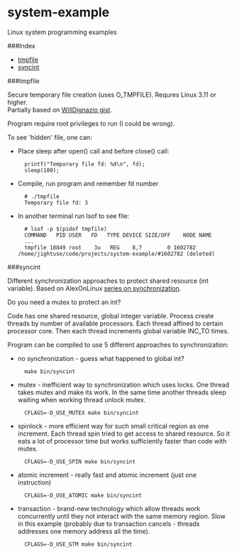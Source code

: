 system-example
==============

Linux system programming examples

###Index
* [tmpfile](#tmpfile)
* [syncint](#syncint)


###tmpfile

Secure temporary file creation (uses O\_TMPFILE). Requres Linux 3.11 or higher.  
Partially based on [WillDignazio gist](https://gist.github.com/WillDignazio/6077679).

Program require root privileges to run (I could be wrong).

To see 'hidden' file, one can:

* Place sleep after open() call and before close() call:

        printf("Temporary file fd: %d\n", fd);
        sleep(100);

* Compile, run program and remember fd number

        # ./tmpfile
        Temporary file fd: 3

* In another terminal run lsof to see file:

        # lsof -p $(pidof tmpfile)
        COMMAND   PID USER   FD   TYPE DEVICE SIZE/OFF    NODE NAME
        ...
        tmpfile 18849 root    3u   REG    8,7        0 1602782 /home/jightuse/code/projects/system-example/#1602782 (deleted)


###syncint

Different synchronization approaches to protect shared resource (int variable).
Based on AlexOnLinux [series on synchronization](http://www.alexonlinux.com/do-you-need-mutex-to-protect-int).

Do you need a mutex to protect an int?

Code has one shared resource, global integer variable. Process create threads by
number of available processors. Each thread affined to certain processor core.
Then each thread increments global variable INC\_TO times.

Program can be compiled to use 5 different approaches to synchronization:

* no synchronization - guess what happened to global int?

        make bin/syncint

* mutex - inefficient way to synchronization which uses locks. One thread
takes mutex and make its work. In the same time another threads sleep waiting
when working thread unlock mutex.

        CFLAGS=-D_USE_MUTEX make bin/syncint

* spinlock - more efficient way for such small critical region as one
increment. Each thread spin tried to get access to shared resource. So it eats
a lot of processor time but works sufficiently faster than code with mutex.

        CFLAGS=-D_USE_SPIN make bin/syncint

* atomic increment - really fast and atomic increment (just one instruction)

        CFLAGS=-D_USE_ATOMIC make bin/syncint

* transaction - brand-new technology which allow threads work concurrently until
they not interact with the same memory region. Slow in this example (probably
due to transaction cancels - threads addresses one memory address all the time).

        CFLAGS=-D_USE_GTM make bin/syncint
